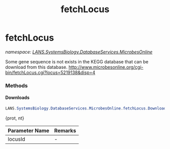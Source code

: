 ﻿---
title: fetchLocus
---

# fetchLocus
_namespace: [LANS.SystemsBiology.DatabaseServices.MicrobesOnline](N-LANS.SystemsBiology.DatabaseServices.MicrobesOnline.html)_

Some gene sequence is not exists in the KEGG database that can be download from this database.
 http://www.microbesonline.org/cgi-bin/fetchLocus.cgi?locus=5219138&disp=4

### Methods

#### Downloads
```csharp
LANS.SystemsBiology.DatabaseServices.MicrobesOnline.fetchLocus.Downloads(System.String)
```
{prot, nt}

|Parameter Name|Remarks|
|--------------|-------|
|locusId|-|





